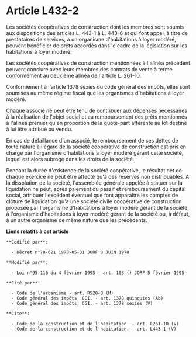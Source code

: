 # Article L432-2

Les sociétés coopératives de construction dont les membres sont soumis aux dispositions des articles L. 443-1 à L. 443-6 et
qui font appel, à titre de prestataires de services, à un organisme d'habitations à loyer modéré, peuvent bénéficier de prêts
accordés dans le cadre de la législation sur les habitations à loyer modéré. 

Les sociétés coopératives de construction mentionnées à l'alinéa précédent peuvent conclure avec leurs membres des contrats
de vente à terme conformément au deuxième alinéa de l'article L. 261-10. 

Conformément à l'article 1378 sexies du code général des impôts, elles sont soumises au même régime fiscal que les organismes
d'habitations à loyer modéré. 

Chaque associé ne peut être tenu de contribuer aux dépenses nécessaires à la réalisation de l'objet social et au
remboursement des prêts mentionnés à l'alinéa premier qu'en proportion de la quote-part afférente au lot destiné à lui être
attribué ou vendu. 

En cas de défaillance d'un associé, le remboursement de ses dettes de toute nature à l'égard de la société coopérative de
construction est pris en charge par l'organisme d'habitations à loyer modéré gérant cette société, lequel est alors subrogé
dans les droits de la société. 

Pendant la durée d'existence de la société coopérative, le résultat net de chaque exercice ne peut être affecté qu'à des
réserves non distribuables. A la dissolution de la société, l'assemblée générale appelée à statuer sur la liquidation ne
peut, après paiement du passif et remboursement du capital social, attribuer l'excédent éventuel que font apparaître les
comptes de clôture de liquidation qu'à une société civile coopérative de construction proposée par l'organisme d'habitations
à loyer modéré gérant de la société, à l'organisme d'habitations à loyer modéré gérant de la société ou, à défaut, à un autre
organisme de même nature que les précédents.

**Liens relatifs à cet article**

	**Codifié par**:

	  - Décret n°78-621 1978-05-31 JORF 8 JUIN 1978

	**Modifié par**:

	  - Loi n°95-116 du 4 février 1995 - art. 108 () JORF 5 février 1995

	**Cité par**:

	  - Code de l'urbanisme - art. R520-8 (M)
	  - Code général des impôts, CGI. - art. 1378 quinquies (Ab)
	  - Code général des impôts, CGI. - art. 1378 sexies (V)

	**Cite**:

	  - Code de la construction et de l'habitation. - art. L261-10 (V)
	  - Code de la construction et de l'habitation. - art. L443-1 (V)
